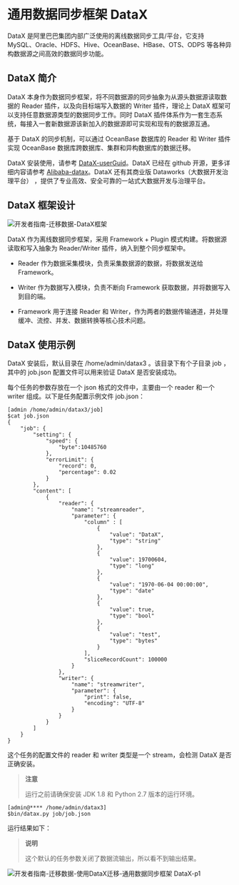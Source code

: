 # 通用数据同步框架 DataX

DataX 是阿里巴巴集团内部广泛使用的离线数据同步工具/平台，它支持 MySQL、Oracle、HDFS、Hive、OceanBase、HBase、OTS、ODPS 等各种异构数据源之间高效的数据同步功能。

## DataX 简介

DataX 本身作为数据同步框架，将不同数据源的同步抽象为从源头数据源读取数据的 Reader 插件，以及向目标端写入数据的 Writer 插件，理论上 DataX 框架可以支持任意数据源类型的数据同步工作。同时 DataX 插件体系作为一套生态系统，每接入一套新数据源该新加入的数据源即可实现和现有的数据源互通。

基于 DataX 的同步机制，可以通过 OceanBase 数据库的 Reader 和 Writer 插件实现 OceanBase 数据库跨数据库、集群和异构数据库的数据迁移。

DataX 安装使用，请参考 [DataX-userGuid](https://github.com/alibaba/DataX/blob/master/userGuid.md)。DataX 已经在 github 开源，更多详细内容请参考 [Alibaba-datax](http://github.com/Alibaba/datax)。DataX 还有其商业版 Dataworks（大数据开发治理平台） ，提供了专业高效、安全可靠的一站式大数据开发与治理平台。

## DataX 框架设计

![开发者指南-迁移数据-DataX框架](https://help-static-aliyun-doc.aliyuncs.com/assets/img/zh-CN/4421957461/p419997.png)

DataX 作为离线数据同步框架，采用 Framework + Plugin 模式构建。将数据源读取和写入抽象为 Reader/Writer 插件，纳入到整个同步框架中。

* Reader 作为数据采集模块，负责采集数据源的数据，将数据发送给 Framework。

* Writer 作为数据写入模块，负责不断向 Framework 获取数据，并将数据写入到目的端。

* Framework 用于连接 Reader 和 Writer，作为两者的数据传输通道，并处理缓冲、流控、并发、数据转换等核心技术问题。

## DataX 使用示例

DataX 安装后，默认目录在 /home/admin/datax3 。该目录下有个子目录 job ，其中的 job.json 配置文件可以用来验证 DataX 是否安装成功。

每个任务的参数存放在一个 json 格式的文件中，主要由一个 reader 和一个 writer 组成。以下是任务配置示例文件 job.json：

```unknow
[admin /home/admin/datax3/job]
$cat job.json
{
    "job": {
        "setting": {
            "speed": {
                "byte":10485760
            },
            "errorLimit": {
                "record": 0,
                "percentage": 0.02
            }
        },
        "content": [
            {
                "reader": {
                    "name": "streamreader",
                    "parameter": {
                        "column" : [
                            {
                                "value": "DataX",
                                "type": "string"
                            },
                            {
                                "value": 19700604,
                                "type": "long"
                            },
                            {
                                "value": "1970-06-04 00:00:00",
                                "type": "date"
                            },
                            {
                                "value": true,
                                "type": "bool"
                            },
                            {
                                "value": "test",
                                "type": "bytes"
                            }
                        ],
                        "sliceRecordCount": 100000
                    }
                },
                "writer": {
                    "name": "streamwriter",
                    "parameter": {
                        "print": false,
                        "encoding": "UTF-8"
                    }
                }
            }
        ]
    }
}
```

这个任务的配置文件的 reader 和 writer 类型是一个 stream，会检测 DataX 是否正确安装。

>**注意**
>
>运行之前请确保安装 JDK 1.8 和 Python 2.7 版本的运行环境。

```unknow
[admin@**** /home/admin/datax3]
$bin/datax.py job/job.json
```

运行结果如下：

>**说明**
>
>这个默认的任务参数关闭了数据流输出，所以看不到输出结果。

![开发者指南-迁移数据-使用DataX迁移-通用数据同步框架 DataX-p1 ](https://help-static-aliyun-doc.aliyuncs.com/assets/img/zh-CN/1239620561/p413485.png)
